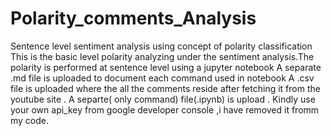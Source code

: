 # Polarity_comments_Analysis
Sentence level sentiment analysis using concept of polarity classification
This is the basic level polarity analyzing under the sentiment analysis.The polarity is performed at sentence level using a jupyter notebook
A separate .md file is uploaded to document each command used in notebook
A .csv file is uploaded where the all the comments reside after fetching it from the youtube site .
A separte( only command) file(.ipynb) is upload .
Kindly use your own api_key from google developer console ,i have removed it fromm my code.
